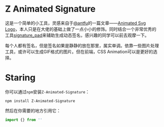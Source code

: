 # Z Animated Signature

这是一个简单的小工具，灵感来自于[@antfu](https://antfu.me/)的一篇文章——[Animated Svg Logo](https://antfu.me/posts/animated-svg-logo)，本人只是在大佬的基础上做了一点小小的修饰。同时结合一个非常优秀的工具[signature_pad](https://github.com/szimek/signature_pad)来辅助生成动态签名，感兴趣的同学可以前去观摩一下。

每个人都有签名，但是签名如果是静静的放在那里，属实单调。依靠一些图片处理工具，或许可以生成GIF格式的图片。但在前端，CSS Animation可以是更好的选择。

# Staring

你可以通过`npm`安装`Z-Animated-Signature`：

```
npm install Z-Animated-Signature
```

然后在你需要的地方引用它：

``` ts
import {} from ''
```